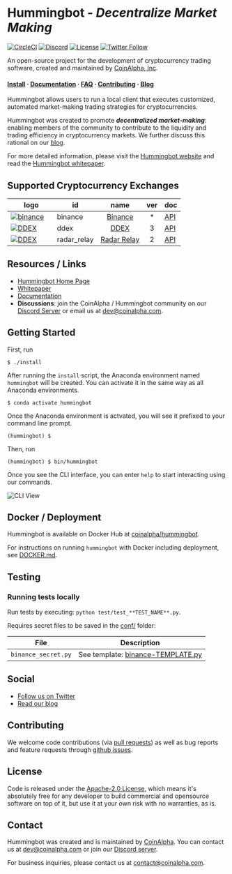 # Hummingbot - *Decentralize Market Making*

[![CircleCI](https://circleci.com/gh/CoinAlpha/hummingbot.svg?style=svg&circle-token=c9c4825f21e34926ac8a406eeb260ddee0f726ff)](https://circleci.com/gh/CoinAlpha/hummingbot)
[![Discord](https://img.shields.io/discord/530578568154054663.svg?color=768AD4&label=discord&logo=https%3A%2F%2Fdiscordapp.com%2Fassets%2F8c9701b98ad4372b58f13fd9f65f966e.svg)](https://discord.hummingbot.io/)
[![License](https://img.shields.io/badge/License-Apache%202.0-informational.svg)](https://github.com/CoinAlpha/hummingbot/blob/master/LICENSE)
[![Twitter Follow](https://img.shields.io/twitter/follow/hummingbot_io.svg?style=social&label=hummingbot)](https://twitter.com/hummingbot_io)

An open-source project for the development of cryptocurrency trading software, created and maintained by [CoinAlpha, Inc](https://coinalpha.com).  
#### [Install](https://www.hummingbot.io/docs/installation/) · [Documentation](https://www.hummingbot.io/docs/) · [FAQ](https://www.hummingbot.io/docs/faq-general/) · [Contributing](https://github.com/ccxt/ccxt/blob/master/CONTRIBUTING.md) · [Blog]()


Hummingbot allows users to run a local client that executes customized, automated market-making trading strategies for cryptocurrencies.

Hummingbot was created to promote  ***decentralized market-making***: enabling members of the community to contribute to the liquidity and trading efficiency in cryptocurrency markets.  We further discuss this rational on our [blog](https://www.hummingbot.io/blog/2019-01-thin-crust-of-liquidity/).

For more detailed information, please visit the [Hummingbot website](https://hummingbot.io) and read the [Hummingbot whitepaper](https://hummingbot.io/whitepaper.pdf).

## Supported Cryptocurrency Exchanges

|&nbsp;&nbsp;&nbsp;&nbsp;&nbsp;&nbsp;&nbsp;logo&nbsp;&nbsp;&nbsp;&nbsp;&nbsp;&nbsp;                                            | id          | name                                                         | ver | doc                                                                                          |                                                                                                                  
|------------------------------------------------------------------------------------------------------------------------------|-------------|:------------------------------------------------------------:|:---:|----------------------------------------------------------------------------------------------|
|[![binance](https://i.ibb.co/m0YDQLd/Screen-Shot-2019-03-14-at-10-53-42-AM.png)](https://www.binance.com/?ref=10205187)       | binance     | [Binance](https://www.binance.com/)                          | *   | [API](https://github.com/binance-exchange/binance-official-api-docs/blob/master/rest-api.md) |  
|[![DDEX](https://i.ibb.co/Lrpps2G/Screen-Shot-2019-03-14-at-10-39-23-AM.png)](https://ddex.io/)                               | ddex        | [DDEX](https://ddex.io/)                                     | 3   | [API](https://docs.ddex.io/)                                                                 | 
|[![DDEX](https://i.ibb.co/7RW75mf/Screen-Shot-2019-03-14-at-10-47-07-AM.png)](https://radarrelay.com/)                        | radar_relay | [Radar Relay](https://radarrelay.com/)                       | 2   | [API](https://developers.radarrelay.com/api/trade-api)                                       | 

## Resources / Links
- [Hummingbot Home Page](https://hummingbot.io)
- [Whitepaper](https://hummingbot.io/whitepaper.pdf)
- [Documentation](https://hummingbot.io/whitepaper.pdf)
- **Discussions**: join the CoinAlpha / Hummingbot community on our [Discord Server](https://discord.coinalpha.com) or email us at [dev@coinalpha.com](mailto:dev@coinalpha.com).

## Getting Started

First, run
```
$ ./install
```

After running the `install` script, the Anaconda environment named `hummingbot` will be created. You can activate it in the same way as all Anaconda environments.

```
$ conda activate hummingbot
```

Once the Anaconda environment is actvated, you will see it prefixed to your command line prompt.

```
(hummingbot) $ 
```
Then, run
```
(hummingbot) $ bin/hummingbot
```
Once you see the CLI interface, you can enter `help` to start interacting using our commands.

![CLI View](https://www.hummingbot.io/docs/hummingbot-cli.png)


## Docker / Deployment

Hummingbot is available on Docker Hub at [coinalpha/hummingbot](https://cloud.docker.com/u/coinalpha/repository/docker/coinalpha/hummingbot).

For instructions on running `hummingbot` with Docker including deployment, see [DOCKER.md](DOCKER.md).

## Testing

### Running tests locally

Run tests by executing: `python test/test_**TEST_NAME**.py`.

Requires secret files to be saved in the [conf/](conf/) folder:

File | Description
---|---
`binance_secret.py` | See template: [binance-TEMPLATE.py](conf/binance-TEMPLATE.py)

## Social
- [Follow us on Twitter](https://twitter.com/hummingbot_io)
- [Read our blog](https://www.hummingbot.io/blog)
## Contributing

We welcome code contributions (via [pull requests](https://github.com/CoinAlpha/hummingbot/pulls)) as well as bug reports and feature requests through [github issues](https://github.com/CoinAlpha/hummingbot/issues).

## License
Code is released under the [Apache-2.0 License](LICENSE), which means it's absolutely free for any developer to build commercial and opensource software on top of it, but use it at your own risk with no warranties, as is.

## Contact
Hummingbot was created and is maintained by [CoinAlpha](https://www.coinalpha.com). You can contact us at [dev@coinalpha.com](mailto:dev@coinalpha.com) or join our [Discord server](https://discord.coinalpha.com).

For business inquiries, please contact us at [contact@coinalpha.com](mailto:contact@coinalpha.com).
